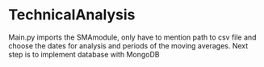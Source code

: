 # TechnicalAnalysis
Main.py imports the SMAmodule, only have to mention path to csv file and choose the dates for analysis and periods of the moving averages. 
Next step is to implement database with MongoDB
